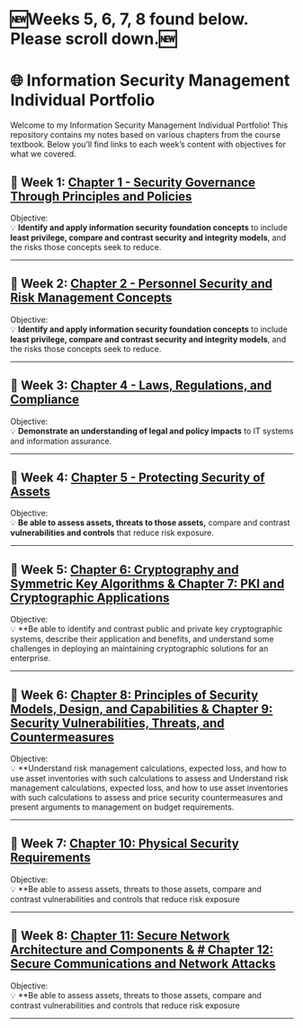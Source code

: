 # 🆕Weeks 5, 6, 7, 8 found below. Please scroll down.🆕

# 🌐 Information Security Management Individual Portfolio

Welcome to my Information Security Management Individual Portfolio! This repository contains my notes based on various chapters from the course textbook. Below you’ll find links to each week’s content with objectives for what we covered.

## 📅 Week 1: [Chapter 1 - Security Governance Through Principles and Policies](./Chapter%201%20Security%20Governance%20Through%20Principles%20and%20Policies.md)
Objective:  
💡 **Identify and apply information security foundation concepts** to include **least privilege, compare and contrast security and integrity models**, and the risks those concepts seek to reduce.

---

## 📅 Week 2: [Chapter 2 - Personnel Security and Risk Management Concepts](./Chapter%202%20Personnel%20Security%20and%20Risk%20%20Management%20Concepts.md)
Objective:  
💡 **Identify and apply information security foundation concepts** to include **least privilege, compare and contrast security and integrity models**, and the risks those concepts seek to reduce.

---

## 📅 Week 3: [Chapter 4 - Laws, Regulations, and Compliance](./Chapter%204%20%20Laws%2C%20Regulations%2C%20and%20Compliance.md)
Objective:  
💡 **Demonstrate an understanding of legal and policy impacts** to IT systems and information assurance.

---

## 📅 Week 4: [Chapter 5 - Protecting Security of Assets](./Chapter%205%20%20Protecting%20Security%20of%20Assets.md)
Objective:  
💡 **Be able to assess assets, threats to those assets,** compare and contrast **vulnerabilities and controls** that reduce risk exposure.

---

## 📅 Week 5: [Chapter 6: Cryptography and Symmetric Key Algorithms & Chapter 7: PKI and Cryptographic Applications](./Chapter%204%20%20Laws%2C%20Regulations%2C%20and%20Compliance.md)
Objective:  
💡 **Be able to identify and contrast public and private key cryptographic systems, describe their application and benefits, and understand some challenges in deploying an maintaining cryptographic solutions for an enterprise.

---

## 📅 Week 6: [Chapter 8: Principles of Security Models, Design, and Capabilities & Chapter 9: Security Vulnerabilities, Threats, and Countermeasures](./Chapter%205%20%20Protecting%20Security%20of%20Assets.md)
Objective:  
💡 **Understand risk management calculations, expected loss, and how to use asset inventories with such calculations to assess and Understand risk management calculations, expected loss, and how to use asset inventories with such calculations to assess and price security countermeasures and present arguments to management on budget requirements. 

---

## 📅 Week 7: [Chapter 10: Physical Security Requirements](./Chapter%204%20%20Laws%2C%20Regulations%2C%20and%20Compliance.md)
Objective:  
💡 **Be able to assess assets, threats to those assets, compare and contrast vulnerabilities and controls that reduce risk exposure

---

## 📅 Week 8: [Chapter 11: Secure Network Architecture and Components & # Chapter 12: Secure Communications and Network Attacks](./Chapter%205%20%20Protecting%20Security%20of%20Assets.md)
Objective:  
💡 **Be able to assess assets, threats to those assets, compare and contrast vulnerabilities and controls that reduce risk exposure

---

